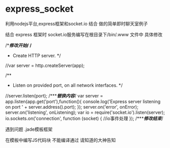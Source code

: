 # express_socket
利用nodejs平台,express框架和socket.io  结合 做的简单即时聊天室例子


结合 express 框架时  socket.io服务编写在根目录下/bin/.www 文件中 具体修改

/**********************************修改开始*******************************/
/**
 * Create HTTP server.
 */

//var server = http.createServer(app);


/**
 * Listen on provided port, on all network interfaces.
 */

//server.listen(port);
/**********************************替换内容*******************************/
var server = app.listen(app.get('port'),function(){
	console.log('Express server listening on port ' + server.address().port);
});
server.on('error', onError);
server.on('listening', onListening);
var io = require('socket.io').listen(server);
io.sockets.on('connection', function (socket) {
   //io事件处理
});
/**********************************修改结束*******************************/


遇到问题  .jade模板框架

在模板中编写JS代码块 不能编译通过   请知道的大神告知
